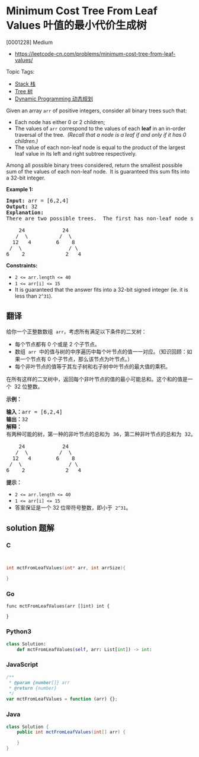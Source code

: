 # Minimum Cost Tree From Leaf Values 叶值的最小代价生成树

[0001228] Medium

- https://leetcode-cn.com/problems/minimum-cost-tree-from-leaf-values/

Topic Tags:

- [Stack 栈](https://leetcode-cn.com/tag/stack/)
- [Tree 树](https://leetcode-cn.com/tag/tree/)
- [Dynamic Programming 动态规划](https://leetcode-cn.com/tag/dynamic-programming/)

Given an array `arr` of positive integers, consider all binary trees such that:

- Each node has either 0 or 2 children;
- The values of `arr` correspond to the values of each **leaf** in an in-order traversal of the tree.  _(Recall that a node is a leaf if and only if it has 0 children.)_
- The value of each non-leaf node is equal to the product of the largest leaf value in its left and right subtree respectively.

Among all possible binary trees considered, return the smallest possible sum of the values of each non-leaf node.  It is guaranteed this sum fits into a 32-bit integer.

**Example 1:**

<pre><strong>Input:</strong> arr = [6,2,4]
<strong>Output:</strong> 32
<strong>Explanation:</strong>
There are two possible trees.  The first has non-leaf node sum 36, and the second has non-leaf node sum 32.

    24            24
   /  \          /  \
  12   4        6    8
 /  \               / \
6    2             2   4
</pre>

**Constraints:**

- `2 <= arr.length <= 40`
- `1 <= arr[i] <= 15`
- It is guaranteed that the answer fits into a 32-bit signed integer (ie. it is less than `2^31`).

## 翻译

给你一个正整数数组  `arr`，考虑所有满足以下条件的二叉树：

- 每个节点都有 0 个或是 2 个子节点。
- 数组  `arr`  中的值与树的中序遍历中每个叶节点的值一一对应。（知识回顾：如果一个节点有 0 个子节点，那么该节点为叶节点。）
- 每个非叶节点的值等于其左子树和右子树中叶节点的最大值的乘积。

在所有这样的二叉树中，返回每个非叶节点的值的最小可能总和。这个和的值是一个  32 位整数。

**示例：**

<pre><strong>输入：</strong>arr = [6,2,4]
<strong>输出：</strong>32
<strong>解释：</strong>
有两种可能的树，第一种的非叶节点的总和为 36，第二种非叶节点的总和为 32。

    24            24
   /  \          /  \
  12   4        6    8
 /  \               / \
6    2             2   4</pre>

**提示：**

- `2 <= arr.length <= 40`
- `1 <= arr[i] <= 15`
- 答案保证是一个 32 位带符号整数，即小于  `2^31`。

## solution 题解

### C

```c


int mctFromLeafValues(int* arr, int arrSize){

}


```

### Go

```golang
func mctFromLeafValues(arr []int) int {

}
```

### Python3

```python
class Solution:
    def mctFromLeafValues(self, arr: List[int]) -> int:

```

### JavaScript

```javascript
/**
 * @param {number[]} arr
 * @return {number}
 */
var mctFromLeafValues = function (arr) {};
```

### Java

```java
class Solution {
    public int mctFromLeafValues(int[] arr) {

    }
}
```
